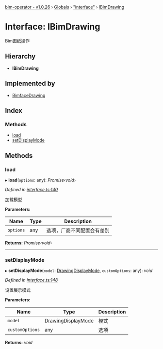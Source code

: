 [bim-operator - v1.0.26](../README.md) › [Globals](../globals.md) › ["interface"](../modules/_interface_.md) › [IBimDrawing](_interface_.ibimdrawing.md)

# Interface: IBimDrawing

Bim图纸操作

## Hierarchy

* **IBimDrawing**

## Implemented by

* [BimfaceDrawing](../classes/_providers_bimface_bimface_drawing_.bimfacedrawing.md)

## Index

### Methods

* [load](_interface_.ibimdrawing.md#load)
* [setDisplayMode](_interface_.ibimdrawing.md#setdisplaymode)

## Methods

###  load

▸ **load**(`options`: any): *Promise‹void›*

*Defined in [interface.ts:140](https://github.com/youkaisteve/bim-operator/blob/5cdd1c6/src/interface.ts#L140)*

加载模型

**Parameters:**

Name | Type | Description |
------ | ------ | ------ |
`options` | any | 选项，厂商不同配置会有差别  |

**Returns:** *Promise‹void›*

___

###  setDisplayMode

▸ **setDisplayMode**(`model`: [DrawingDisplayMode](../enums/_enums_.drawingdisplaymode.md), `customOptions`: any): *void*

*Defined in [interface.ts:148](https://github.com/youkaisteve/bim-operator/blob/5cdd1c6/src/interface.ts#L148)*

设置展示模式

**Parameters:**

Name | Type | Description |
------ | ------ | ------ |
`model` | [DrawingDisplayMode](../enums/_enums_.drawingdisplaymode.md) | 模式 |
`customOptions` | any | 选项 |

**Returns:** *void*
